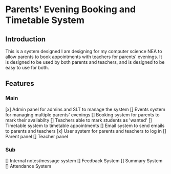 # Parents' Evening Booking and Timetable System
## Introduction
This is a system designed I am designing for my computer science NEA to allow parents to book appointments with teachers for parents' evenings. It is designed to be used by both parents and teachers, and is designed to be easy to use for both.
## Features
### Main
[x] Admin panel for admins and SLT to manage the system
[] Events system for managing multiple parents' evenings
[] Booking system for parents to mark their availabilty
[] Teachers able to mark students as 'wanted'
[] Timetable system to timetable appointments
[] Email system to send emails to parents and teachers
[x] User system for parents and teachers to log in
[] Parent panel
[] Teacher panel
### Sub
[] Internal notes/message system
[] Feedback System
[] Summary System
[] Attendance System